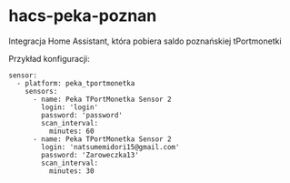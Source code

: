 # hacs-peka-poznan
Integracja Home Assistant, która pobiera saldo poznańskiej tPortmonetki 

Przykład konfiguracji:

```
sensor:
  - platform: peka_tportmonetka
    sensors:
      - name: Peka TPortMonetka Sensor 2
        login: 'login'
        password: 'password'
        scan_interval:
          minutes: 60
      - name: Peka TPortMonetka Sensor 2
        login: 'natsumemidori15@gmail.com'
        password: 'Zaroweczka13'
        scan_interval:
          minutes: 30
```

